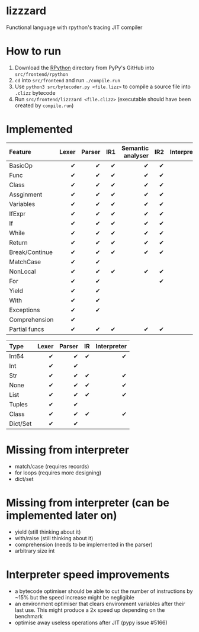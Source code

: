 # lizzzard
Functional language with rpython's tracing JIT compiler

# How to run
1. Download the [RPython](https://github.com/pypy/pypy/tree/main/rpython) directory from PyPy's GitHub into `src/frontend/rpython`
2. `cd` into `src/frontend` and run `./compile.run`
3. Use `python3 src/bytecoder.py <file.lizz>` to compile a source file into `.clizz` bytecode
4. Run `src/frontend/lizzzard <file.clizz>` (executable should have been created by `compile.run`)

# Implemented
| Feature        | Lexer | Parser | IR1 | Semantic analyser | IR2 | Interpreter |
| :------------- | ----: | -----: | --: | ----------------: | --: | ----------: |
| BasicOp        |     ✔ |      ✔ |   ✔ |                 ✔ |   ✔ |           ✔ |
| Func           |     ✔ |      ✔ |   ✔ |                 ✔ |   ✔ |           ✔ |
| Class          |     ✔ |      ✔ |   ✔ |                 ✔ |   ✔ |           ✔ |
| Assginment     |     ✔ |      ✔ |   ✔ |                 ✔ |   ✔ |           ✔ |
| Variables      |     ✔ |      ✔ |   ✔ |                 ✔ |   ✔ |           ✔ |
| IfExpr         |     ✔ |      ✔ |   ✔ |                 ✔ |   ✔ |           ✔ |
| If             |     ✔ |      ✔ |   ✔ |                 ✔ |   ✔ |           ✔ |
| While          |     ✔ |      ✔ |   ✔ |                 ✔ |   ✔ |           ✔ |
| Return         |     ✔ |      ✔ |   ✔ |                 ✔ |   ✔ |           ✔ |
| Break/Continue |     ✔ |      ✔ |   ✔ |                 ✔ |   ✔ |           ✔ |
| MatchCase      |     ✔ |      ✔ |     |                   |     |             |
| NonLocal       |     ✔ |      ✔ |   ✔ |                 ✔ |   ✔ |           ✔ |
| For            |     ✔ |      ✔ |     |                   |   ✔ |           ✔ |
| Yield          |     ✔ |      ✔ |     |                   |     |             |
| With           |     ✔ |      ✔ |     |                   |     |             |
| Exceptions     |     ✔ |      ✔ |     |                   |     |             |
| Comprehension  |     ✔ |        |     |                   |     |             |
| Partial funcs  |     ✔ |      ✔ |   ✔ |                 ✔ |   ✔ |           ✔ |


| Type     | Lexer | Parser | IR | Interpreter |
| :------- | ----: | -----: | -: | ----------: |
| Int64    |     ✔ |      ✔ |  ✔ |           ✔ |
| Int      |     ✔ |      ✔ |    |             |
| Str      |     ✔ |      ✔ |  ✔ |           ✔ |
| None     |     ✔ |      ✔ |  ✔ |           ✔ |
| List     |     ✔ |      ✔ |  ✔ |           ✔ |
| Tuples   |     ✔ |      ✔ |    |             |
| Class    |     ✔ |      ✔ |  ✔ |           ✔ |
| Dict/Set |     ✔ |      ✔ |    |             |


# Missing from interpreter
* match/case (requires records)
* for loops (requires more designing)
* dict/set

# Missing from interpreter (can be implemented later on)
* yield (still thinking about it)
* with/raise (still thinking about it)
* comprehension (needs to be implemented in the parser)
* arbitrary size int

# Interpreter speed improvements
* a bytecode optimiser should be able to cut the number of instructions by ~15% but the speed increase might be negligible
* an environment optimiser that clears environment variables after their last use. This might produce a 2x speed up depending on the benchmark
* optimise away useless operations after JIT (pypy issue #5166)
